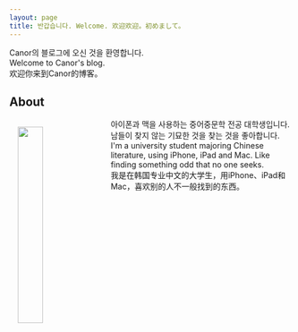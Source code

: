 ```yaml
---
layout: page
title: 반갑습니다. Welcome. 欢迎欢迎。初めまして。
---
```


<p class="message">
    Canor의 블로그에 오신 것을 환영합니다.<br/>
    Welcome to Canor's blog.<br/>
    欢迎你来到Canor的博客。
</p>

## About

<div class="message">
    <img src="https://twitter.com/psCanor/profile_image?size=original" width="30%" align="left" style="margin: 15px">
    <div class="message">
        아이폰과 맥을 사용하는 중어중문학 전공 대학생입니다. 남들이 찾지 않는 기묘한 것을 찾는 것을 좋아합니다.<br/>
        I'm a university student majoring Chinese literature, using iPhone, iPad and Mac. Like finding something odd that no one seeks.<br/>
        我是在韩国专业中文的大学生，用iPhone、iPad和Mac，喜欢别的人不一般找到的东西。
    </div>
</div>